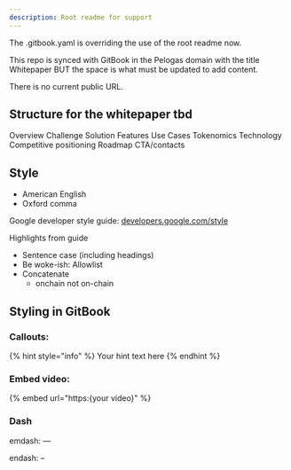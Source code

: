 ```yaml
---
description: Root readme for support
---
```


The .gitbook.yaml is overriding the use of the root readme now.

This repo is synced with GitBook in the Pelogas domain with the title Whitepaper BUT the space is what must be updated to add content.

There is no current public URL.


## Structure for the whitepaper tbd

Overview
Challenge
Solution
Features
Use Cases
Tokenomics
Technology
Competitive positioning
Roadmap
CTA/contacts


## Style

- American English
- Oxford comma

Google developer style guide: [developers.google.com/style](https://developers.google.com/style)

Highlights from guide

- Sentence case (including headings)
- Be woke-ish: Allowlist 
- Concatenate
	- onchain not on-chain

## Styling in GitBook

### Callouts:

{% hint style="info" %}
Your hint text here
{% endhint %}


### Embed video:
{% embed url="https:{your video}" %}

### Dash

emdash: &mdash;

endash: &ndash;